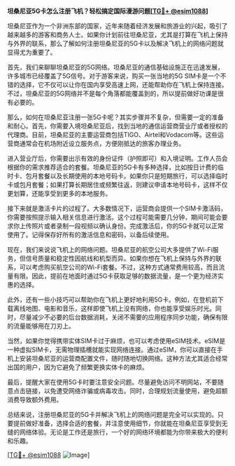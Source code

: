 **坦桑尼亚5G卡怎么注册飞机？轻松搞定国际漫游问题[[TG💪+ @esim1088](https://t.me/s/esim1088)]**

坦桑尼亚作为一个非洲东部的国家，近年来随着经济发展和旅游业的兴起，吸引了越来越多的游客和商务人士。如果你计划前往坦桑尼亚，尤其是打算在飞机上保持与外界的联系，那么了解如何注册坦桑尼亚的5G卡以及解决飞机上的网络问题就显得尤为重要了。

首先，我们来聊聊坦桑尼亚的5G网络。坦桑尼亚的通信基础设施正在迅速发展，许多城市已经覆盖了5G信号。对于游客来说，购买一张当地的5G SIM卡是一个不错的选择，它不仅可以让你在国内享受高速上网，还能帮助你在飞机上保持连接。不过，坦桑尼亚的5G网络并不是每个角落都能覆盖到的，所以提前做好功课是很有必要的。

那么，如何在坦桑尼亚注册一张5G卡呢？其实步骤并不复杂，但需要一定的准备和耐心。首先，你需要入境坦桑尼亚后，找到当地的通信运营商营业厅或者授权的代理商。目前，坦桑尼亚的主要运营商包括TIGO、Airtel和Vodacom等。这些运营商通常会在机场附近设立服务点，方便刚抵达的旅客办理业务。

进入营业厅后，你需要出示有效的身份证件（护照即可）和入境证明。工作人员会根据你的需求推荐适合的套餐。坦桑尼亚的5G卡有多种选择，比如按日计费的临时卡、包月套餐以及长期使用的本地号码卡。如果你只是短期旅行，可以选择临时卡或包月套餐；如果打算长期居住或频繁往返，则建议申请本地号码卡，这样不仅更划算，还能享受到更多的本地服务。

接下来就是激活卡片的过程了。大多数情况下，运营商会提供一个SIM卡激活码，你需要按照提示输入相关信息进行激活。这个过程可能需要几分钟，期间可能会要求你上传照片或者录制一段视频以确认身份。完成激活后，你的5G卡就可以正常使用了。记得保存好所有的激活信息和密码，以备后续使用。

现在，我们来说说飞机上的网络问题。坦桑尼亚的航空公司大多提供了Wi-Fi服务，但信号质量和稳定性因航线和机型而异。如果你想在飞机上保持与外界的联系，可以考虑购买航空公司的Wi-Fi套餐。不过，这种方式通常费用较高，而且流量有限。因此，提前在地面时通过5G卡获取足够的数据流量，是一个更为经济实惠的选择。

此外，还有一些小技巧可以帮助你在飞机上更好地利用5G卡。例如，在登机前下载离线地图、电影和音乐，这样即使飞机上没有网络，你也能享受娱乐时光。同时，尽量减少不必要的后台数据消耗，关闭不需要的应用程序同步功能，确保有限的流量能够用在刀刃上。

当然，如果你觉得携带实体SIM卡过于麻烦，也可以考虑使用eSIM技术。eSIM是一种虚拟SIM卡，无需物理插槽就能实现网络连接。通过eSIM，你可以直接在手机上安装坦桑尼亚的运营商配置文件，随时随地切换网络。这种方法尤其适合经常出国的用户，因为它避免了频繁更换实体卡的麻烦。

最后，提醒大家在使用5G卡时要注意安全问题。尽量避免访问不明网站，不要随意点击链接，以免遭受网络诈骗或病毒攻击。同时，合理规划流量使用，避免超额消费导致额外费用。

总结来说，注册坦桑尼亚的5G卡并解决飞机上的网络问题是完全可以实现的。只要提前做好准备，选择合适的套餐，并注意使用细节，你就能在坦桑尼亚享受到无缝的网络体验。无论是工作还是旅行，一个好的网络环境都能为你带来极大的便利和乐趣。

[[TG💪+ @esim1088](https://t.me/s/esim1088) ![Image](https://i.postimg.cc/4NQfJmqS/Snipaste-2025-05-13-00-14-12.png)]